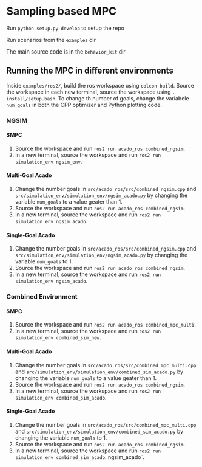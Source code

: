# Sampling based MPC 

Run ```python setup.py develop``` to setup the repo

Run scenarios from the ```examples``` dir

The main source code is in the ```behavior_kit``` dir

## Running the MPC in different environments
Inside `examples/ros2/`, build the ros workspace using `colcon build`. Source the workspace in each new terminal, source the workspace using `. install/setup.bash`.
To change th number of goals, change the variabele `num_goals` in both the CPP optimizer and Python plotting code.
### NGSIM
#### SMPC
1. Source the workspace and run `ros2 run acado_ros combined_ngsim`.
2. In a new terminal, source the workspace and run `ros2 run simulation_env ngsim_env`.
#### Multi-Goal Acado
1. Change the number goals in `src/acado_ros/src/combined_ngsim.cpp` and `src/simulation_env/simulation_env/ngsim_acado.py` by changing the variable `num_goals` to a value geater than 1.
2. Source the workspace and run `ros2 run acado_ros combined_ngsim`.
3. In a new terminal, source the workspace and run `ros2 run simulation_env ngsim_acado`.
#### Single-Goal Acado
1. Change the number goals in `src/acado_ros/src/combined_ngsim.cpp` and `src/simulation_env/simulation_env/ngsim_acado.py` by changing the variable `num_goals` to 1.
2. Source the workspace and run `ros2 run acado_ros combined_ngsim`.
3. In a new terminal, source the workspace and run `ros2 run simulation_env ngsim_acado`.

### Combined Environment
#### SMPC
1. Source the workspace and run `ros2 run acado_ros combined_mpc_multi`.
2. In a new terminal, source the workspace and run `ros2 run simulation_env combined_sim_new`.
#### Multi-Goal Acado
1. Change the number goals in `src/acado_ros/src/combined_mpc_multi.cpp` and `src/simulation_env/simulation_env/combined_sim_acado.py` by changing the variable `num_goals` to a value geater than 1.
2. Source the workspace and run `ros2 run acado_ros combined_ngsim`.
3. In a new terminal, source the workspace and run `ros2 run simulation_env combined_sim_acado`.
#### Single-Goal Acado
1. Change the number goals in `src/acado_ros/src/combined_mpc_multi.cpp` and `src/simulation_env/simulation_env/combined_sim_acado.py` by changing the variable `num_goals` to 1.
2. Source the workspace and run `ros2 run acado_ros combined_ngsim`.
3. In a new terminal, source the workspace and run `ros2 run simulation_env combined_sim_acado`. ngsim_acado`.